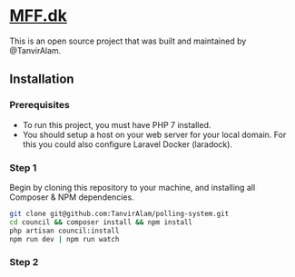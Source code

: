 # [MFF.dk](https://github.com/TanvirAlam/polling-system)

This is an open source project that was built and maintained by @TanvirAlam.

## Installation

### Prerequisites

*   To run this project, you must have PHP 7 installed.
*   You should setup a host on your web server for your local domain. For this you could also configure Laravel Docker (laradock).

### Step 1

Begin by cloning this repository to your machine, and installing all Composer & NPM dependencies.

```bash
git clone git@github.com:TanvirAlam/polling-system.git
cd council && composer install && npm install
php artisan council:install
npm run dev | npm run watch
```

### Step 2
